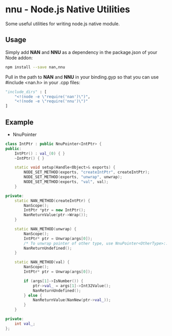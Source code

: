 # nnu - Node.js Native Utilities
  Some useful utilities for writing node.js native module.
  
## Usage
  Simply add **NAN** and **NNU** as a dependency in the package.json of your Node addon:
```bash
npm install --save nan,nnu
```
  Pull in the path to **NAN** and **NNU** in your binding.gyp so that you can use #include <nan.h> in your .cpp files:
```python
"include_dirs" : [
    "<!(node -e \"require('nan')\")",
    "<!(node -e \"require('nnu')\")"
]
```

## Example
  - NnuPointer
```c++
class IntPtr : public NnuPointer<IntPtr> {
public:
	IntPtr() : val_(0) { }
	~IntPtr() { }

	static void setup(Handle<Object>& exports) {
		NODE_SET_METHOD(exports, "createIntPtr", createIntPtr);
		NODE_SET_METHOD(exports, "unwrap", unwrap);
		NODE_SET_METHOD(exports, "val", val);
	}

private:
	static NAN_METHOD(createIntPtr) {
		NanScope();
		IntPtr *ptr = new IntPtr();
		NanReturnValue(ptr->Wrap());
	}

	static NAN_METHOD(unwrap) {
		NanScope();
		IntPtr* ptr = Unwrap(args[0]);
		/* To unwrap pointer of other type, use NnuPointer<OtherType>::Unwrap(blabla...) */
		NanReturnUndefined();
	}

	static NAN_METHOD(val) {
		NanScope();
		IntPtr* ptr = Unwrap(args[0]);

		if (args[1]->IsNumber()) {
			ptr->val_ = args[1]->Int32Value();
			NanReturnUndefined();
		} else {
			NanReturnValue(NanNew(ptr->val_));
		}
	}

private:
	int val_;
};
```
